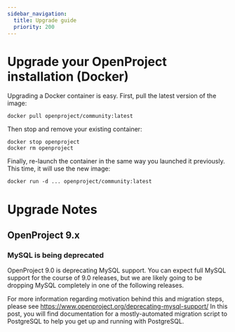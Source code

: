 ```yaml
---
sidebar_navigation:
  title: Upgrade guide
  priority: 200
---
```


# Upgrade your OpenProject installation (Docker)

Upgrading a Docker container is easy. First, pull the latest version of the image:

    docker pull openproject/community:latest

Then stop and remove your existing container:

    docker stop openproject
    docker rm openproject

Finally, re-launch the container in the same way you launched it previously.
This time, it will use the new image:

    docker run -d ... openproject/community:latest


# Upgrade Notes

## OpenProject 9.x

### MySQL is being deprecated

OpenProject 9.0 is deprecating MySQL support. You can expect full MySQL support for the course of 9.0 releases, but we
are likely going to be dropping MySQL completely in one of the following releases.

For more information regarding motivation behind this and migration steps, please see https://www.openproject.org/deprecating-mysql-support/
In this post, you will find documentation for a mostly-automated migration script to PostgreSQL to help you get up and running with PostgreSQL.
